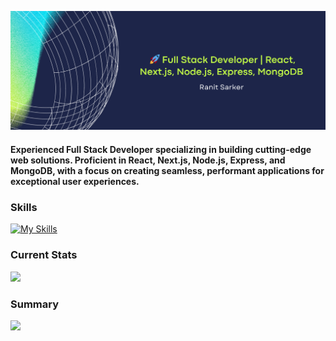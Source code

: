![Full Stack Developer | React, Node.js, MongoDB | Crafting innovative web solutions.](https://raw.githubusercontent.com/ranitsarker/ranitsarker/main/gitbanner.png)
#### Experienced Full Stack Developer specializing in building cutting-edge web solutions. Proficient in React, Next.js, Node.js, Express, and MongoDB, with a focus on creating seamless, performant applications for exceptional user experiences.
### Skills
[![My Skills](https://skillicons.dev/icons?i=react,nodejs,mongodb,nextjs,expressjs,tailwind,js,html,css,firebase&perline=5)](https://skillicons.dev)

### Current Stats
![](http://github-profile-summary-cards.vercel.app/api/cards/stats?username=ranitsarker&theme=default)

### Summary
![](http://github-profile-summary-cards.vercel.app/api/cards/repos-per-language?username=ranitsarker&theme=default)
